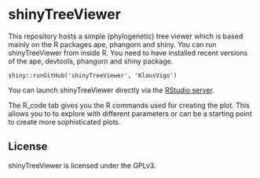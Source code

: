 shinyTreeViewer
===============

This repository hosts a simple (phylogenetic) tree viewer which is based mainly on the R packages ape, phangorn and shiny. 
You can run shinyTreeViewer from inside R. You need to have installed recent versions of the ape, devtools, phangorn and shiny package.

    shiny::runGitHub('shinyTreeViewer', 'KlausVigo')

You can launch shinyTreeViewer directly via the [RStudio server](http://klash.shinyapps.io/shinyTreeViewer/).

The R_code tab gives you the R commands used for creating the plot. This allows you to to explore with different parameters or can be a starting point to create more sophisticated plots.    


License
-------
shinyTreeViewer is licensed under the GPLv3.
